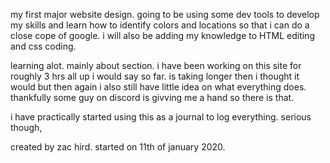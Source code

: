 my first major website design. 
going to be using some dev tools to develop my skills and learn how to identify colors and locations so that i can do a close cope of google.
i will also be adding my knowledge to HTML editing and css coding.

learning alot. mainly about section. i have been working on this site for roughly 3 hrs all up i would say so far. is taking longer then i thought it would but then again i also still have little idea on what everything does. thankfully some guy on discord is givving me a hand so there is that.

i have practically started using this as a journal to log everything. serious though,

created by zac hird. started on 11th of january 2020.
